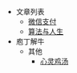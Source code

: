 * 文章列表
  * [微信支付](/)
  * [算法与人生](posts/algorithm.md)
* 庖丁解牛
  * 其他
    * [心灵鸡汤](notes/others/funny.md)
